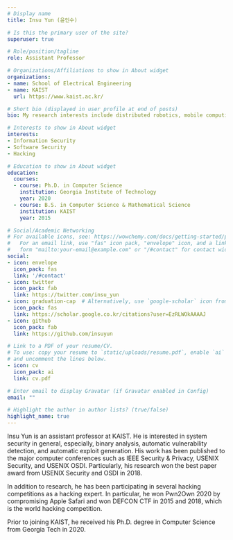 ```yaml
---
# Display name
title: Insu Yun (윤인수)

# Is this the primary user of the site?
superuser: true

# Role/position/tagline
role: Assistant Professor

# Organizations/Affiliations to show in About widget
organizations:
- name: School of Electrical Engineering
- name: KAIST
  url: https://www.kaist.ac.kr/

# Short bio (displayed in user profile at end of posts)
bio: My research interests include distributed robotics, mobile computing and programmable matter.

# Interests to show in About widget
interests:
- Information Security
- Software Security
- Hacking 

# Education to show in About widget
education:
  courses:
  - course: Ph.D. in Computer Science
    institution: Georgia Institute of Technology
    year: 2020
  - course: B.S. in Computer Science & Mathematical Science
    institution: KAIST
    year: 2015

# Social/Academic Networking
# For available icons, see: https://wowchemy.com/docs/getting-started/page-builder/#icons
#   For an email link, use "fas" icon pack, "envelope" icon, and a link in the
#   form "mailto:your-email@example.com" or "/#contact" for contact widget.
social:
- icon: envelope
  icon_pack: fas
  link: '/#contact'
- icon: twitter
  icon_pack: fab
  link: https://twitter.com/insu_yun
- icon: graduation-cap  # Alternatively, use `google-scholar` icon from `ai` icon pack
  icon_pack: fas
  link: https://scholar.google.co.kr/citations?user=EzRLWOkAAAAJ
- icon: github
  icon_pack: fab
  link: https://github.com/insuyun

# Link to a PDF of your resume/CV.
# To use: copy your resume to `static/uploads/resume.pdf`, enable `ai` icons in `params.toml`, 
# and uncomment the lines below.
- icon: cv
  icon_pack: ai
  link: cv.pdf

# Enter email to display Gravatar (if Gravatar enabled in Config)
email: ""

# Highlight the author in author lists? (true/false)
highlight_name: true
---
```


Insu Yun is an assistant professor at KAIST. He is interested in system
security in general, especially, binary analysis, automatic vulnerability
detection, and automatic exploit generation. His work has been published to the
major computer conferences such as IEEE Security & Privacy, USENIX Security,
and USENIX OSDI.  Particularly, his research won the best paper award from
USENIX Security and OSDI in 2018.

In addition to research, he has been participating in several hacking
competitions as a hacking expert. In particular, he won Pwn2Own 2020 by
compromising Apple Safari and won DEFCON CTF in 2015 and 2018, which is the
world hacking competition.

Prior to joining KAIST, he received his Ph.D. degree in Computer Science from
Georgia Tech in 2020.
